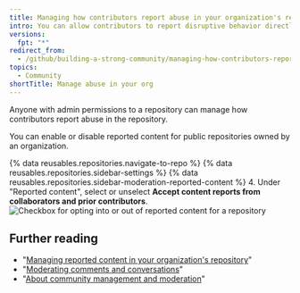 ```yaml
---
title: Managing how contributors report abuse in your organization's repository
intro: You can allow contributors to report disruptive behavior directly to repository maintainers.
versions:
  fpt: "*"
redirect_from:
  - /github/building-a-strong-community/managing-how-contributors-report-abuse-in-your-organizations-repository
topics:
  - Community
shortTitle: Manage abuse in your org
---
```


Anyone with admin permissions to a repository can manage how contributors report abuse in the repository.

You can enable or disable reported content for public repositories owned by an organization.

{% data reusables.repositories.navigate-to-repo %}
{% data reusables.repositories.sidebar-settings %}
{% data reusables.repositories.sidebar-moderation-reported-content %} 4. Under "Reported content", select or unselect **Accept content reports from collaborators and prior contributors**.
![Checkbox for opting into or out of reported content for a repository](/assets/images/help/repository/reported-content-opt-in-checkbox.png)

## Further reading

- "[Managing reported content in your organization's repository](/communities/moderating-comments-and-conversations/managing-reported-content-in-your-organizations-repository)"
- "[Moderating comments and conversations](/communities/moderating-comments-and-conversations)"
- "[About community management and moderation](/communities/setting-up-your-project-for-healthy-contributions/about-community-management-and-moderation)"
